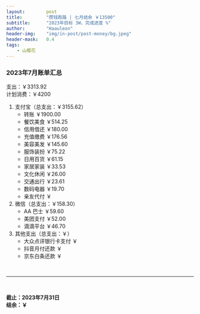 ```yaml
---
layout:        post
title:         "攒钱跑路 | 七月结余 ￥13500"
subtitle:      "2023年目标 3W，完成进度 %"
author:        "Haauleon"
header-img:    "img/in-post/post-money/bg.jpeg"
header-mask:   0.4
tags:
    - 山樱花
---
```


### 2023年7月账单汇总             
支出：￥3313.92                                                          
计划消费：￥4200        

1. 支付宝（总支出：￥3155.62）   
    - 转账 ￥1900.00        
    - 餐饮美食 ￥514.25          
    - 信用借还 ￥180.00      
    - 充值缴费 ￥176.56          
    - 美容美发 ￥145.60    
    - 服饰装扮 ￥75.22       
    - 日用百货 ￥61.15                                       
    - 家居家装 ￥33.53              
    - 文化休闲 ￥26.00   
    - 交通出行 ￥23.61      
    - 数码电器 ￥19.70                                      
    - 亲友代付 ￥               
2. 微信（总支出：￥158.30）      
    - AA 巴士 ￥59.60      
    - 美团支付 ￥52.00       
    - 滴滴平台 ￥46.70                                                
3. 其他支出（总支出：￥）     
    - 大众点评银行卡支付 ￥    
    - 抖音月付还款 ￥    
    - 京东白条还款 ￥   

<br>

---

<br>

**截止：2023年7月31日**      
**结余：￥**        